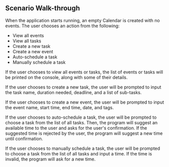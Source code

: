 ## Scenario Walk-through

When the application starts running, an empty Calendar is created 
with no events. The user chooses an action from the following:
* View all events
* View all tasks
* Create a new task
* Create a new event
* Auto-schedule a task
* Manually schedule a task

If the user chooses to view all events or tasks, the list of events or tasks
will be printed on the console, along with some of their details.

If the user chooses to create a new task, the user will be prompted 
to input the task name, duration needed, deadline, and a list of sub-tasks.

If the user chooses to create a new event, the user will be prompted 
to input the event name, start time, end time, date, and tags.

If the user chooses to auto-schedule a task, the user will be prompted
to choose a task from the list of all tasks. Then, the program will suggest an 
available time to the user and asks for the user's confirmation. If the suggested time
is rejected by the user, the program will suggest a new time until confirmation.

If the user chooses to manually schedule a task, the user will be prompted
to choose a task from the list of all tasks and input a time. If the time is invalid, 
the program will ask for a new time.
